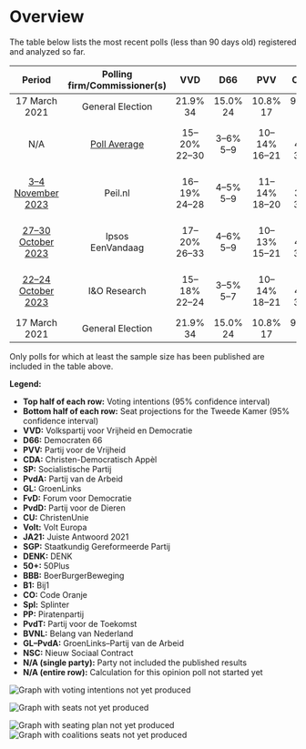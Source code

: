 # Overview

The table below lists the most recent polls (less than 90 days old) registered and analyzed so far.

| Period     | Polling firm/Commissioner(s) | VVD | D66 | PVV | CDA | SP | PvdA | GL | FvD | PvdD | CU | Volt | JA21 | SGP | DENK | 50+ | BBB | B1 | CO | Spl | PP | PvdT | BVNL | GL–PvdA | NSC |
|:----------:|:----------------------------:|:--:|:--:|:--:|:--:|:--:|:--:|:--:|:--:|:--:|:--:|:--:|:--:|:--:|:--:|:--:|:--:|:--:|:--:|:--:|:--:|:--:|:--:|:--:|:--:|
| 17 March 2021 | General Election | 21.9% <br> 34 | 15.0% <br> 24 | 10.8% <br> 17 | 9.5% <br> 15 | 6.0% <br> 9 | 5.7% <br> 9 | 5.2% <br> 8 | 5.0% <br> 8 | 3.8% <br> 6 | 3.4% <br> 5 | 2.4% <br> 3 | 2.4% <br> 3 | 2.1% <br> 3 | 2.0% <br> 3 | 1.0% <br> 1 | 1.0% <br> 1 | 0.8% <br> 1 | 0.4% <br> 0 | 0.3% <br> 0 | 0.2% <br> 0 | 0.0% <br> 0 | 0.0% <br> 0 | 10.9% <br> 17 | 0.0% <br> 0 |
| N/A | [Poll Average](average.html) | 15–20% <br> 22–30 | 3–6% <br> 5–9 | 10–14% <br> 16–21 | 2–4% <br> 3–6 | 2–4% <br> 3–5 | N/A <br> N/A | N/A <br> N/A | 2–4% <br> 2–6 | 3–6% <br> 4–9 | 2–3% <br> 2–5 | 2–4% <br> 2–5 | 1–2% <br> 0–3 | 1–3% <br> 2–4 | 2–3% <br> 2–5 | 0–1% <br> 0–1 | 5–9% <br> 8–13 | 0–1% <br> 0–1 | N/A <br> N/A | N/A <br> N/A | N/A <br> N/A | N/A <br> N/A | 0–1% <br> 0–1 | 13–18% <br> 20–28 | 16–21% <br> 24–32 |
| [3–4 November 2023](2023-11-04-Peilnl.html) | Peil.nl | 16–19% <br> 24–28 | 4–5% <br> 5–9 | 11–14% <br> 18–20 | 2–3% <br> 3–5 | 2–3% <br> 3–5 | N/A <br> N/A | N/A <br> N/A | 3–4% <br> 4–6 | 3–4% <br> 4–5 | 2–3% <br> 2–5 | 2–3% <br> 3–4 | 1–2% <br> 0–2 | 1–2% <br> 2 | 2–3% <br> 2–3 | 0% <br> 0 | 5–7% <br> 7–10 | 0–1% <br> 0–1 | N/A <br> N/A | N/A <br> N/A | N/A <br> N/A | N/A <br> N/A | 0–1% <br> 0–1 | 15–18% <br> 23–29 | 18–21% <br> 29–32 |
| [27–30 October 2023](2023-10-30-Ipsos.html) | Ipsos <br> EenVandaag | 17–20% <br> 26–33 | 4–6% <br> 5–9 | 10–13% <br> 15–21 | 3–4% <br> 3–6 | 3–4% <br> 4–6 | N/A <br> N/A | N/A <br> N/A | 2–3% <br> 2–6 | 4–6% <br> 5–9 | 2–3% <br> 3–5 | 1–3% <br> 1–4 | 1–2% <br> 1–3 | 1–3% <br> 2–4 | 2–3% <br> 3–6 | 0% <br> 0 | 7–9% <br> 10–14 | 0–1% <br> 0–1 | N/A <br> N/A | N/A <br> N/A | N/A <br> N/A | N/A <br> N/A | 0% <br> 0 | 13–16% <br> 20–24 | 16–19% <br> 24–30 |
| [22–24 October 2023](2023-10-24-IOResearch.html) | I&O Research | 15–18% <br> 22–24 | 3–5% <br> 5–7 | 10–14% <br> 18–21 | 2–4% <br> 3–4 | 2–4% <br> 3–4 | N/A <br> N/A | N/A <br> N/A | 2–4% <br> 4–5 | 3–6% <br> 6–8 | 2–3% <br> 2–3 | 3–5% <br> 5–6 | 1–2% <br> 1–2 | 2–3% <br> 3 | 2–3% <br> 3–4 | 0–1% <br> 0–1 | 6–9% <br> 10–11 | 0–1% <br> 0–1 | N/A <br> N/A | N/A <br> N/A | N/A <br> N/A | N/A <br> N/A | 0–1% <br> 0 | 14–18% <br> 24–28 | 16–19% <br> 28–29 |
| 17 March 2021 | General Election | 21.9% <br> 34 | 15.0% <br> 24 | 10.8% <br> 17 | 9.5% <br> 15 | 6.0% <br> 9 | 5.7% <br> 9 | 5.2% <br> 8 | 5.0% <br> 8 | 3.8% <br> 6 | 3.4% <br> 5 | 2.4% <br> 3 | 2.4% <br> 3 | 2.1% <br> 3 | 2.0% <br> 3 | 1.0% <br> 1 | 1.0% <br> 1 | 0.8% <br> 1 | 0.4% <br> 0 | 0.3% <br> 0 | 0.2% <br> 0 | 0.0% <br> 0 | 0.0% <br> 0 | 10.9% <br> 17 | 0.0% <br> 0 |

Only polls for which at least the sample size has been published are included in the table above.

**Legend:**
+ **Top half of each row:** Voting intentions (95% confidence interval)
+ **Bottom half of each row:** Seat projections for the Tweede Kamer (95% confidence interval)
+ **VVD:** Volkspartij voor Vrijheid en Democratie
+ **D66:** Democraten 66
+ **PVV:** Partij voor de Vrijheid
+ **CDA:** Christen-Democratisch Appèl
+ **SP:** Socialistische Partij
+ **PvdA:** Partij van de Arbeid
+ **GL:** GroenLinks
+ **FvD:** Forum voor Democratie
+ **PvdD:** Partij voor de Dieren
+ **CU:** ChristenUnie
+ **Volt:** Volt Europa
+ **JA21:** Juiste Antwoord 2021
+ **SGP:** Staatkundig Gereformeerde Partij
+ **DENK:** DENK
+ **50+:** 50Plus
+ **BBB:** BoerBurgerBeweging
+ **B1:** Bij1
+ **CO:** Code Oranje
+ **Spl:** Splinter
+ **PP:** Piratenpartij
+ **PvdT:** Partij voor de Toekomst
+ **BVNL:** Belang van Nederland
+ **GL–PvdA:** GroenLinks–Partij van de Arbeid
+ **NSC:** Nieuw Sociaal Contract
+ **N/A (single party):** Party not included the published results
+ **N/A (entire row):** Calculation for this opinion poll not started yet


![Graph with voting intentions not yet produced](average.png "Voting Intentions")

![Graph with seats not yet produced](average-seats.png "Seats")

![Graph with seating plan not yet produced](average-seating-plan.png "Seating Plan")
![Graph with coalitions seats not yet produced](average-coalitions-seats.png "Coalitions Seats")
